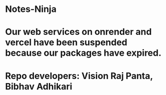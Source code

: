 # Notes-Ninja
# Our web services on onrender and vercel have been suspended because our packages have expired.
# Repo developers: Vision Raj Panta, Bibhav Adhikari